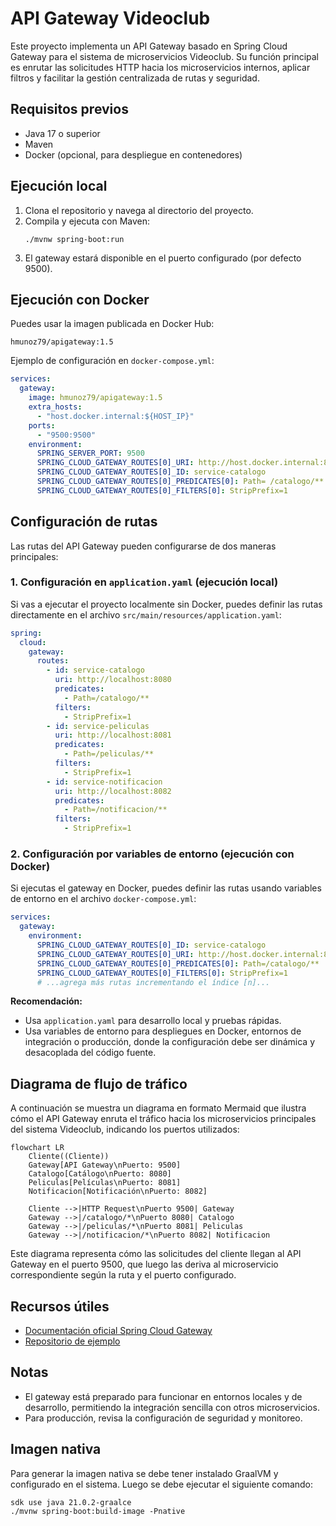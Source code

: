 # API Gateway Videoclub

Este proyecto implementa un API Gateway basado en Spring Cloud Gateway para el sistema de microservicios Videoclub. Su función principal es enrutar las solicitudes HTTP hacia los microservicios internos, aplicar filtros y facilitar la gestión centralizada de rutas y seguridad.

## Requisitos previos
- Java 17 o superior
- Maven
- Docker (opcional, para despliegue en contenedores)

## Ejecución local
1. Clona el repositorio y navega al directorio del proyecto.
2. Compila y ejecuta con Maven:
   ```
   ./mvnw spring-boot:run
   ```
3. El gateway estará disponible en el puerto configurado (por defecto 9500).

## Ejecución con Docker
Puedes usar la imagen publicada en Docker Hub:
```
hmunoz79/apigateway:1.5
```

Ejemplo de configuración en `docker-compose.yml`:
```yaml
services:
  gateway:
    image: hmunoz79/apigateway:1.5
    extra_hosts:
      - "host.docker.internal:${HOST_IP}"
    ports:
      - "9500:9500"
    environment:
      SPRING_SERVER_PORT: 9500
      SPRING_CLOUD_GATEWAY_ROUTES[0]_URI: http://host.docker.internal:8080
      SPRING_CLOUD_GATEWAY_ROUTES[0]_ID: service-catalogo
      SPRING_CLOUD_GATEWAY_ROUTES[0]_PREDICATES[0]: Path= /catalogo/**
      SPRING_CLOUD_GATEWAY_ROUTES[0]_FILTERS[0]: StripPrefix=1
```

## Configuración de rutas
Las rutas del API Gateway pueden configurarse de dos maneras principales:

### 1. Configuración en `application.yaml` (ejecución local)
Si vas a ejecutar el proyecto localmente sin Docker, puedes definir las rutas directamente en el archivo `src/main/resources/application.yaml`:

```yaml
spring:
  cloud:
    gateway:
      routes:
        - id: service-catalogo
          uri: http://localhost:8080
          predicates:
            - Path=/catalogo/**
          filters:
            - StripPrefix=1
        - id: service-peliculas
          uri: http://localhost:8081
          predicates:
            - Path=/peliculas/**
          filters:
            - StripPrefix=1
        - id: service-notificacion
          uri: http://localhost:8082
          predicates:
            - Path=/notificacion/**
          filters:
            - StripPrefix=1
```

### 2. Configuración por variables de entorno (ejecución con Docker)
Si ejecutas el gateway en Docker, puedes definir las rutas usando variables de entorno en el archivo `docker-compose.yml`:

```yaml
services:
  gateway:
    environment:
      SPRING_CLOUD_GATEWAY_ROUTES[0]_ID: service-catalogo
      SPRING_CLOUD_GATEWAY_ROUTES[0]_URI: http://host.docker.internal:8080
      SPRING_CLOUD_GATEWAY_ROUTES[0]_PREDICATES[0]: Path=/catalogo/**
      SPRING_CLOUD_GATEWAY_ROUTES[0]_FILTERS[0]: StripPrefix=1
      # ...agrega más rutas incrementando el índice [n]...
```

**Recomendación:**
- Usa `application.yaml` para desarrollo local y pruebas rápidas.
- Usa variables de entorno para despliegues en Docker, entornos de integración o producción, donde la configuración debe ser dinámica y desacoplada del código fuente.

## Diagrama de flujo de tráfico

A continuación se muestra un diagrama en formato Mermaid que ilustra cómo el API Gateway enruta el tráfico hacia los microservicios principales del sistema Videoclub, indicando los puertos utilizados:

```mermaid
flowchart LR
    Cliente((Cliente))
    Gateway[API Gateway\nPuerto: 9500]
    Catalogo[Catálogo\nPuerto: 8080]
    Peliculas[Películas\nPuerto: 8081]
    Notificacion[Notificación\nPuerto: 8082]

    Cliente -->|HTTP Request\nPuerto 9500| Gateway
    Gateway -->|/catalogo/*\nPuerto 8080| Catalogo
    Gateway -->|/peliculas/*\nPuerto 8081| Peliculas
    Gateway -->|/notificacion/*\nPuerto 8082| Notificacion
```

Este diagrama representa cómo las solicitudes del cliente llegan al API Gateway en el puerto 9500, que luego las deriva al microservicio correspondiente según la ruta y el puerto configurado.

## Recursos útiles
- [Documentación oficial Spring Cloud Gateway](https://docs.spring.io/spring-cloud-gateway/docs/current/reference/html/)
- [Repositorio de ejemplo](https://github.com/BarathArivazhagan/spring-cloud-gateway-routing)

## Notas
- El gateway está preparado para funcionar en entornos locales y de desarrollo, permitiendo la integración sencilla con otros microservicios.
- Para producción, revisa la configuración de seguridad y monitoreo.


## Imagen nativa
Para generar la imagen nativa se debe tener instalado GraalVM y configurado en el sistema. Luego se debe ejecutar el siguiente comando:
```shell
sdk use java 21.0.2-graalce
./mvnw spring-boot:build-image -Pnative
```